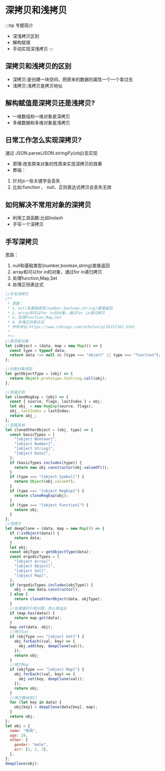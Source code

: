 # 深拷贝和浅拷贝
:::tip 专题简介
- 深浅拷贝区别
- 解构赋值
- 手动实现深浅拷贝
:::
## 深拷贝和浅拷贝的区别
- 深拷贝:是创建一块空间，把原来的数据的属性一个一个拿过去
- 浅拷贝:浅拷贝是拷贝地址

## 解构赋值是深拷贝还是浅拷贝?
- 一维数组和一维对象是深拷贝
- 多维数据和多维对象是浅拷贝

## 日常工作怎么实现深拷贝?
通过 JSON.parse(JSON.stringiFy(obj))去实现
- 原理:改变原来对象的性质来实现深拷贝的效果
- 弊端：
 1. 针对js一些关键字会丢失
 2. 比如:function 、 null、正则表达式拷贝会丢失无效

 ## 如何解决不常用对象的深拷贝
 - 利用工具函数:比如lodash
 - 手写一个深拷贝

## 手写深拷贝
 思路：
  1. null和基础类型(number,boolean,string)直接返回
  2. array和可以for in的对象，通过for in递归拷贝
  3. 处理function,Map,Set
  4. 处理正则表达式

```js
//手写深拷贝
/**
 * 思路：
 * 1、null和基础类型(number,boolean,string)直接返回
 * 2、array和可以for in的对象，通过for in递归拷贝
 * 3、处理function,Map,Set
 * 4、处理正则表达式
 * 参考地址:https://www.cnblogs.com/echolun/p/16157161.html
 *
 **/
//是否是对象
let isObject = (data, map = new Map()) => {
  const type = typeof data;
  return data !== null && (type === "object" || type === "function");
};

//判断对象类型
let getObjectType = (obj) => {
  return Object.prototype.toString.call(obj);
};

//克隆正则
let cloneRegExp = (obj) => {
  const { source, flags, lastIndex } = obj;
  let obj_ = new RegExp(source, flags);
  obj_.lastIndex = lastIndex;
  return obj_;
};
//克隆其他
let cloneOtherObject = (obj, type) => {
  const basicTypes = [
    "[object Boolean]",
    "[object Number]",
    "[object String]",
    "[object Date]",
  ];
  if (basicTypes.includes(type)) {
    return new obj.constructor(obj.valueOf());
  }
  if (type === "[object Symbol]") {
    return Object(obj.valueOf);
  }
  if (type === "[object RegExp]") {
    return cloneRegExp(obj);
  }
  if (type === "[object Function]") {
    return obj;
  }
};
//深拷贝
let deepClone = (data, map = new Map()) => {
  if (!isObject(data)) {
    return data;
  }
  let obj;
  const objType = getObjectType(data);
  const ergodicTypes = [
    "[object Array]",
    "[object Object]",
    "[object Set]",
    "[object Map]",
  ];
  if (ergodicTypes.includes(objType)) {
    obj = new data.constructor();
  } else {
    return cloneOtherObject(data, objType);
  }
  //处理循环引用问题，防止栈溢出
  if (map.has(data)) {
    return map.get(data);
  }
  map.set(data, obj);
  //拷贝Set
  if (objType === "[object Set]") {
    obj.forEach((val, key) => {
      obj.add(key, deepClone(val));
    });
    return obj;
  }
  //拷贝Map
  if (objType === "[object Map]") {
    obj.forEach((val, key) => {
      obj.set(key, deepClone(val));
    });
    return obj;
  }
  //拷贝数组和{}
  for (let key in data) {
    obj[key] = deepClone(data[key], map);
  }
  return obj;
};
let obj = {
  name: "听风",
  age: 29,
  other: {
    gender: "male",
    arr: [1, 2, 3],
  },
};
deepClone(obj);
```
